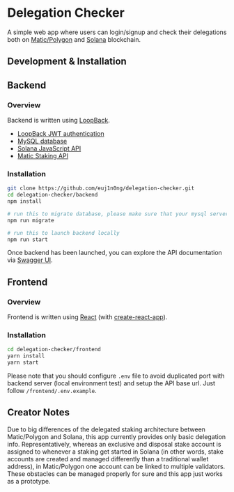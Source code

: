Delegation Checker
==================

A simple web app where users can login/signup and check their delegations both on [Matic/Polygon](https://polygon.technology/) and [Solana](https://solana.com/) blockchain.

Development & Installation
--------------------------

## Backend 

### Overview

Backend is written using [LoopBack](https://loopback.io/).

* [LoopBack JWT authentication](https://www.npmjs.com/package/@loopback/authentication)
* [MySQL database](https://www.mysql.com/)
* [Solana JavaScript API](https://solana-labs.github.io/solana-web3.js/)
* [Matic Staking API](https://sentinel.matic.network/swagger/)

### Installation

```bash
git clone https://github.com/euj1n0ng/delegation-checker.git
cd delegation-checker/backend
npm install

# run this to migrate database, please make sure that your mysql server is running
npm run migrate

# run this to launch backend locally
npm run start
```

Once backend has been launched, you can explore the API documentation via [Swagger UI](http://localhost:3000/explorer/).

## Frontend

### Overview

Frontend is written using [React](https://reactjs.org/) (with [create-react-app](https://create-react-app.dev/)).

### Installation

```bash
cd delegation-checker/frontend
yarn install
yarn start
```
Please note that you should configure `.env` file to avoid duplicated port with backend server (local environment test) and setup the API base url. Just follow `/frontend/.env.example`.

Creator Notes
-------------
Due to big differences of the delegated staking architecture between Matic/Polygon and Solana, this app currently provides only basic delegation info. Representatively, whereas an exclusive and disposal stake account is assigned to whenever a staking get started in Solana (in other words, stake accounts are created and managed differently than a traditional wallet address), in Matic/Polygon one account can be linked to multiple validators.
These obstacles can be managed properly for sure and this app just works as a prototype.

